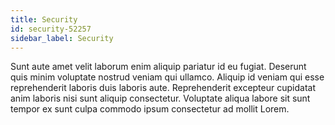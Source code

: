 ```yaml
---
title: Security
id: security-52257
sidebar_label: Security
---
```


Sunt aute amet velit laborum enim aliquip pariatur id eu fugiat. Deserunt quis minim voluptate nostrud veniam qui ullamco. Aliquip id veniam qui esse reprehenderit laboris duis laboris aute. Reprehenderit excepteur cupidatat anim laboris nisi sunt aliquip consectetur. Voluptate aliqua labore sit sunt tempor ex sunt culpa commodo ipsum consectetur ad mollit Lorem.

